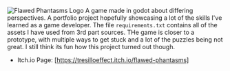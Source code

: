 ![Flawed Phantasms Logo](https://img.itch.zone/aW1nLzE1OTQ2MDg4LnBuZw==/original/3O%2FgrO.png)
A game made in godot about differing perspectives. A portfolio project hopefully showcasing a lot of the skills I've learned as a game developer. The file `requirements.txt` contains all of the assets I have used from 3rd part sources. THe game is closer to a prototype, with multiple ways to get stuck and a lot of the puzzles being not great. I still think its fun how this project turned out though.

- Itch.io Page: [https://tresilloeffect.itch.io/flawed-phantasms]
